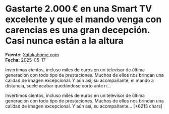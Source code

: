 # Gastarte 2.000 € en una Smart TV excelente y que el mando venga con carencias es una gran decepción. Casi nunca están a la altura

**Fuente:** [Xatakahome.com](https://www.xatakahome.com/mandos-y-aplicaciones-a-distancia/gastarte-2-000-eur-smart-tv-excelente-que-mando-venga-carencias-gran-decepcion-casi-nunca-estan-a-altura)  
**Fecha:** 2025-05-17

Invertimos cientos, incluso miles de euros en un televisor de última generación con todo tipo de prestaciones. Muchos de ellos nos brindan una calidad de imagen excepcional. Y aún así, su acompañante, el mando a distancia, suele acabar quedándose corto ante n…

Invertimos cientos, incluso miles de euros en un televisor de última generación con todo tipo de prestaciones. Muchos de ellos nos brindan una calidad de imagen excepcional. Y aún así, su acompañante… [+6213 chars]
